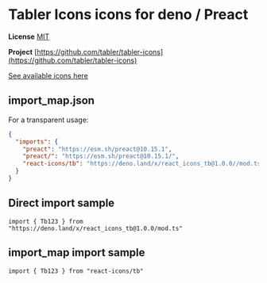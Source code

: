 # Tabler Icons icons for deno / Preact

**License** [MIT](https://opensource.org/licenses/MIT)

**Project** [https://github.com/tabler/tabler-icons](https://github.com/tabler/tabler-icons)

[See available icons here](https://react-icons.github.io/react-icons/icons?name=tb)

## import_map.json

For a transparent usage:

```json
{
  "imports": {
    "preact": "https://esm.sh/preact@10.15.1",
    "preact/": "https://esm.sh/preact@10.15.1/",
    "react-icons/tb": "https://deno.land/x/react_icons_tb@1.0.0//mod.ts",
  }
}
```

## Direct import sample

`import { Tb123 } from "https://deno.land/x/react_icons_tb@1.0.0/mod.ts"`

## import_map import sample

`import { Tb123 } from "react-icons/tb"`


